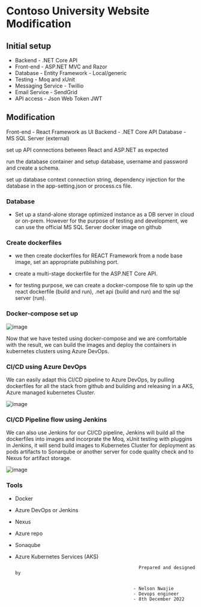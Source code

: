 # Contoso University Website Modification

## Initial setup

- Backend - .NET Core API
- Front-end - ASP.NET MVC and Razor
- Database - Entity Framework - Local/generic 
- Testing - Moq and xUnit
- Messaging Service - Twillio
- Email Service - SendGrid
- API access - Json Web Token JWT

## Modification

Front-end - React Framework as UI
Backend - .NET Core API
Database - MS SQL Server (external)

set up API connections between React and ASP.NET as expected

run the database container and setup database, username and password and create a schema.

set up database context connection string, dependency injection for the database in the app-setting.json or process.cs file.




### Database
- Set up a stand-alone storage optimized instance as a DB server in cloud or on-prem. However for the purpose of testing and development, we can use the official MS SQL Server docker image on github

### Create dockerfiles

- we then create dockerfiles for REACT Framework from a node base 		image, set an appropriate publishing port.

- create a multi-stage dockerfile for the ASP.NET Core API.

- for testing purpose, we can create a docker-compose file to spin up the  react dockerfile (build and run), .net api (build and run) and the sql server (run).

### Docker-compose set up
![image](https://user-images.githubusercontent.com/20236706/206538634-e1edccc3-697b-4959-b22f-468d7f074aae.png)


Now that we have tested using docker-compose and we are comfortable with the result, we can build the images and deploy the containers in kubernetes clusters using Azure DevOps.

### CI/CD using Azure DevOps
We can easily adapt this CI/CD pipeline to Azure DevOps, by pulling dockerfiles for all the stack from github and building and releasing in a AKS, Azure managed kubernetes Cluster. 

![image](https://user-images.githubusercontent.com/20236706/206547389-77a364df-6784-4321-8ac6-e08449e3450e.png)


### CI/CD Pipeline flow using Jenkins

We can also use Jenkins for our CI/CD pipeline, Jenkins will build all the dockerfiles into images  and incorprate the Moq, xUnit testing with pluggins in Jenkins, it will send build images to Kubernetes Cluster for deployment  as pods artifacts to Sonarqube  or another server for code quality check and to Nexus for artifact storage.

![image](https://user-images.githubusercontent.com/20236706/206540511-d3d35b28-00e5-4b7f-b717-c690b00e291c.png)

### Tools

- Docker
- Azure DevOps or Jenkins
- Nexus
- Azure repo
- Sonaqube
- Azure Kubernetes Services (AKS)


                                                    Prepared and designed by


                                                  - Nelson Nwajie
                                                  - Devops engineer
                                                  - 8th December 2022
